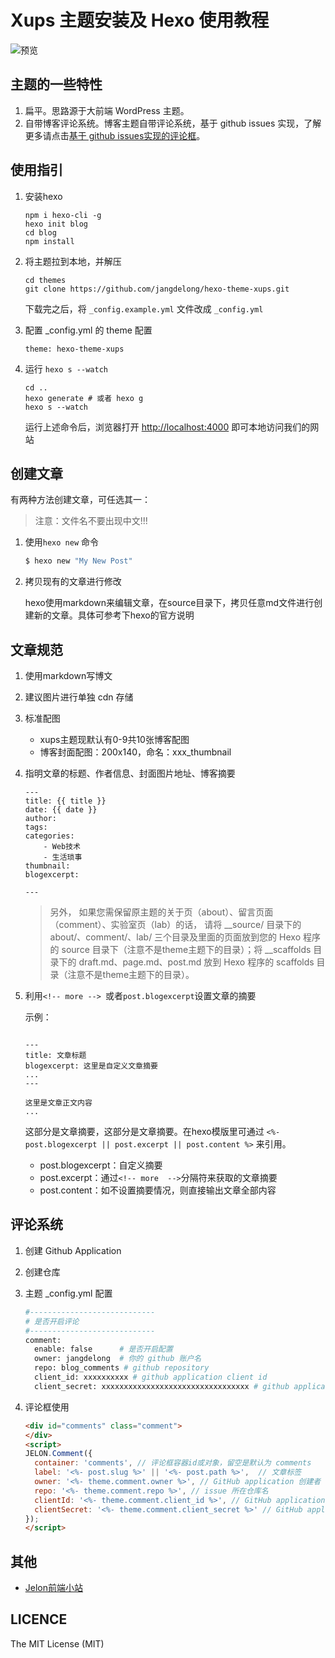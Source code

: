 # Xups 主题安装及 Hexo 使用教程
![预览](./xups.png)

## 主题的一些特性

1. 扁平。思路源于大前端 WordPress 主题。
2. 自带博客评论系统。博客主题自带评论系统，基于 github issues 实现，了解更多请点击[基于 github issues实现的评论框](http://jelon.info/posts/xups-comment-box/)。

## 使用指引

1. 安装hexo

    ```
    npm i hexo-cli -g
    hexo init blog
    cd blog
    npm install
    ```

2. 将主题拉到本地，并解压

    ```
    cd themes
    git clone https://github.com/jangdelong/hexo-theme-xups.git
    ```

    下载完之后，将 `_config.example.yml` 文件改成 `_config.yml`

3. 配置 _config.yml 的 theme 配置

    ```
    theme: hexo-theme-xups
    ```

4. 运行 `hexo s --watch`

    ```
    cd ..
    hexo generate # 或者 hexo g
    hexo s --watch
    ```

    运行上述命令后，浏览器打开 [http://localhost:4000](http://localhost:4000) 即可本地访问我们的网站

## 创建文章

有两种方法创建文章，可任选其一：

> 注意：文件名不要出现中文!!!

1. 使用`hexo new` 命令

    ``` bash
    $ hexo new "My New Post"
    ```

2. 拷贝现有的文章进行修改

    hexo使用markdown来编辑文章，在source目录下，拷贝任意md文件进行创建新的文章。具体可参考下hexo的官方说明

## 文章规范

1. 使用markdown写博文
2. 建议图片进行单独 cdn 存储
3. 标准配图
   - xups主题现默认有0-9共10张博客配图
   - 博客封面配图：200x140，命名：xxx_thumbnail
4. 指明文章的标题、作者信息、封面图片地址、博客摘要

    ```
    ---
    title: {{ title }}
    date: {{ date }}
    author:
    tags:
    categories:
        - Web技术
        - 生活琐事
    thumbnail:
    blogexcerpt:

    ---

    ```
    > 另外， 如果您需保留原主题的关于页（about）、留言页面（comment）、实验室页（lab）的话， 请将 __source/ 目录下的 about/、comment/、lab/ 三个目录及里面的页面放到您的 Hexo 程序的 source 目录下（注意不是theme主题下的目录）；将 __scaffolds 目录下的 draft.md、page.md、post.md 放到 Hexo 程序的 scaffolds 目录（注意不是theme主题下的目录）。


5. 利用`<!-- more --> `或者`post.blogexcerpt`设置文章的摘要

    示例：

    ```

    ---
    title: 文章标题
    blogexcerpt: 这里是自定义文章摘要
    ...
    ---

    这里是文章正文内容
    ...

    ```

    这部分是文章摘要，这部分是文章摘要。在hexo模版里可通过 `<%- post.blogexcerpt || post.excerpt || post.content %>` 来引用。
    - post.blogexcerpt：自定义摘要
    - post.excerpt：通过`<!-- more  -->`分隔符来获取的文章摘要
    - post.content：如不设置摘要情况，则直接输出文章全部内容

## 评论系统

1. 创建 Github Application
2. 创建仓库
3. 主题 _config.yml 配置

    ```python
    #----------------------------
    # 是否开启评论
    #----------------------------
    comment:
      enable: false      # 是否开启配置
      owner: jangdelong  # 你的 github 账户名
      repo: blog_comments # github repository
      client_id: xxxxxxxxxx # github application client id
      client_secret: xxxxxxxxxxxxxxxxxxxxxxxxxxxxxxxxx # github application secret
    ```
4. 评论框使用

    ```html
    <div id="comments" class="comment">
    </div>
    <script>
    JELON.Comment({
      container: 'comments', // 评论框容器id或对象，留空是默认为 comments 
      label: '<%- post.slug %>' || '<%- post.path %>',  // 文章标签
      owner: '<%- theme.comment.owner %>', // GitHub application 创建者
      repo: '<%- theme.comment.repo %>', // issue 所在仓库名
      clientId: '<%- theme.comment.client_id %>', // GitHub application client_id
      clientSecret: '<%- theme.comment.client_secret %>' // GitHub application client_secret
    });
    </script>
    ```

## 其他

- [Jelon前端小站](http://jelon.xyz)

## LICENCE

The MIT License (MIT)

